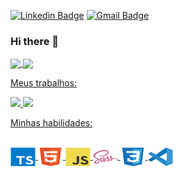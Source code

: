 [![Linkedin Badge](https://img.shields.io/badge/-LinkedIn-blue?style=flat&logo=Linkedin&logoColor=white&link=https://www.linkedin.com/mwlite/in/kerem-jovielly/)](https://www.linkedin.com/mwlite/in/kerem-jovielly/)
[![Gmail Badge](https://img.shields.io/badge/-Gmail-c14438?style=flat&logo=Gmail&logoColor=white&link=mailto:keremjovielly@gmail.com)](mailto:keremjovielly@gmail.com)

### Hi there 👋

<div>
  <a href="https://github.com/KeremJovi">
    <img height="180" align="center" src="https://github-readme-stats.vercel.app/api?username=KeremJovi&show_icons=true&count_private=true&theme=bear"/>
     <a href="https://github.com/KeremJovi">
    <img height="180" align="center" src="https://github-readme-stats.vercel.app/api/top-langs/?username=KeremJovi&layout=compact&theme=bear"/>
<div>

  
  Meus trabalhos:
  
  <div>
 <a href="https://github.com/KeremJovi/letmeask">
  <img height="100em" src="https://github-readme-stats.vercel.app/api/pin/?username=KeremJovi&repo=letmeask&theme=bear"/>
    <a href="https://github.com/KeremJovi/Podcastr">
   <img height="100em" src="https://github-readme-stats.vercel.app/api/pin/?username=KeremJovi&repo=Podcastr&theme=bear"/>
 <div>
   
   Minhas habilidades:
   
   <div style="display: inline_block"><br>
  <img align="center" alt="New-Jv" height="30" width="40" src="https://raw.githubusercontent.com/devicons/devicon/master/icons/typescript/typescript-original.svg">
  <img align="center" alt="New-Sp" height="30" width="40" src="https://raw.githubusercontent.com/devicons/devicon/master/icons/html5/html5-original.svg">
  <img align="center" alt="New-Jv" height="30" width="40" src="https://raw.githubusercontent.com/devicons/devicon/master/icons/javascript/javascript-original.svg">
  <img align="center" alt="New-Jv" height="30" width="40" src="https://raw.githubusercontent.com/devicons/devicon/master/icons/sass/sass-original.svg">
  <img align="center" alt="New-Jv" height="30" width="40" src="https://raw.githubusercontent.com/devicons/devicon/master/icons/css3/css3-original.svg">
  <img align="center" alt="New-Gh" height="30" width="40" src="https://raw.githubusercontent.com/devicons/devicon/master/icons/vscode/vscode-original.svg">
</div>


 


